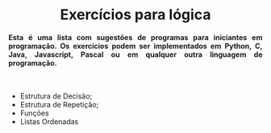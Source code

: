 <h1 align="center"> 
  Exercícios para lógica  
</h1>
 
<h4 align="justify">
  Esta é uma lista com sugestões de programas para iniciantes em programação. Os exercícios podem ser implementados em Python, C, Java, Javascript, Pascal ou em qualquer outra linguagem de programação. 
</h4>

<br />

<ul>
  <li>Estrutura de Decisão;</li>
  <li>Estrutura de Repetição;</li>
  <li>Funções</li>
  <li>Listas Ordenadas</li>
</ul>
